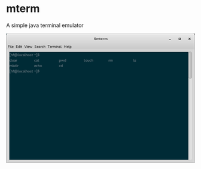 mterm
=====

A simple java terminal emulator


![Alt mterm](https://raw.githubusercontent.com/EsmerilProgramming/mterm/master/mterm.png)
